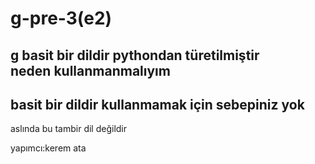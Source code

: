 # g-pre-3(e2)
g basit bir dildir pythondan türetilmiştir<br>
neden kullanmanmalıyım
----------------------
basit bir dildir kullanmamak için sebepiniz yok
-
aslında bu tambir dil değildir

yapımcı:kerem ata
